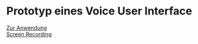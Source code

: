 # Prototyp eines Voice User Interface
[Zur Anwendung](https://piratefisherman.github.io/IFD-SoSe20/exercise_05/VUI/sound_origin.html)<br>
[Screen Recording](https://piratefisherman.github.io/IFD-SoSe20/exercise_05/screen_recording.mp4)


